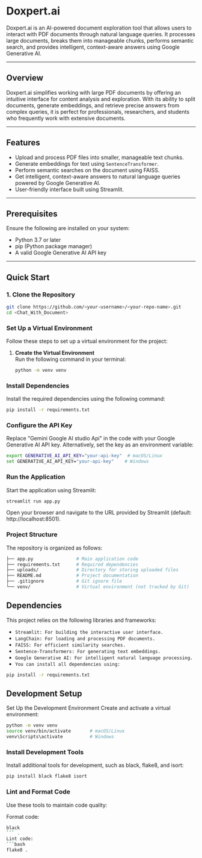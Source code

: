 # Doxpert.ai

Doxpert.ai is an AI-powered document exploration tool that allows users to interact with PDF documents through natural language queries. It processes large documents, breaks them into manageable chunks, performs semantic search, and provides intelligent, context-aware answers using Google Generative AI.

---

## Overview

Doxpert.ai simplifies working with large PDF documents by offering an intuitive interface for content analysis and exploration. With its ability to split documents, generate embeddings, and retrieve precise answers from complex queries, it is perfect for professionals, researchers, and students who frequently work with extensive documents.

---

## Features

- Upload and process PDF files into smaller, manageable text chunks.
- Generate embeddings for text using `SentenceTransformer`.
- Perform semantic searches on the document using FAISS.
- Get intelligent, context-aware answers to natural language queries powered by Google Generative AI.
- User-friendly interface built using Streamlit.

---

## Prerequisites

Ensure the following are installed on your system:

- Python 3.7 or later
- pip (Python package manager)
- A valid Google Generative AI API key

---

## Quick Start

### 1. Clone the Repository
   ```bash
   git clone https://github.com/<your-username>/<your-repo-name>.git
   cd <Chat_With_Document>
```
### Set Up a Virtual Environment
Follow these steps to set up a virtual environment for the project:
1. **Create the Virtual Environment**  
   Run the following command in your terminal:
   ```bash
   python -m venv venv
   
### Install Dependencies
Install the required dependencies using the following command:
```bash
pip install -r requirements.txt
```
### Configure the API Key
Replace "Gemini Google AI studio Api" in the code with your Google Generative AI API key.
Alternatively, set the key as an environment variable:

```bash
export GENERATIVE_AI_API_KEY="your-api-key"  # macOS/Linux
set GENERATIVE_AI_API_KEY="your-api-key"    # Windows
```
### Run the Application
Start the application using Streamlit:
```bash
streamlit run app.py
```
Open your browser and navigate to the URL provided by Streamlit (default: http://localhost:8501).
### Project Structure
The repository is organized as follows:

```bash
├── app.py                # Main application code
├── requirements.txt      # Required dependencies
├── uploads/              # Directory for storing uploaded files
├── README.md             # Project documentation
├── .gitignore            # Git ignore file
└── venv/                 # Virtual environment (not tracked by Git)
```
## Dependencies
This project relies on the following libraries and frameworks:

- `Streamlit: For building the interactive user interface.`
- `LangChain: For loading and processing PDF documents.`
- `FAISS: For efficient similarity searches.`
- `Sentence-Transformers: For generating text embeddings.`
- `Google Generative AI: For intelligent natural language processing.`
- `You can install all dependencies using:`

```bash
pip install -r requirements.txt
```
## Development Setup
Set Up the Development Environment
Create and activate a virtual environment:

```bash
python -m venv venv
source venv/bin/activate       # macOS/Linux
venv\Scripts\activate          # Windows
```
### Install Development Tools
Install additional tools for development, such as black, flake8, and isort:

```bash
pip install black flake8 isort
```
### Lint and Format Code
Use these tools to maintain code quality:

Format code:
```bash
black
``` .
Lint code:
```bash
flake8 .
```


